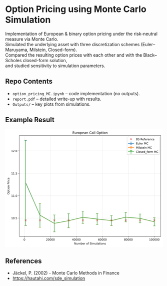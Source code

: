 # Option Pricing using Monte Carlo Simulation

Implementation of European & binary option pricing under the risk-neutral measure via Monte Carlo.  
Simulated the underlying asset with three discretization schemes (Euler–Maruyama, Milstein, Closed-form).  
Compared the resulting option prices with each other and with the Black–Scholes closed-form solution,  
and studied sensitivity to simulation parameters.

## Repo Contents
- `option_pricing_MC.ipynb` – code implementation (no outputs).
- `report.pdf` – detailed write-up with results.
- `Outputs/` – key plots from simulations.

## Example Result
![Convergence of MC price](Outputs/sensitivity/nsim/nsim_european.png)

## References

- Jäckel, P. (2002) - Monte Carlo Methods in Finance
- https://hautahi.com/sde_simulation
